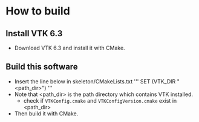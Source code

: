 # How to build

## Install VTK 6.3

* Download VTK 6.3 and install it with CMake.  

## Build this software

* Insert the line below in skeleton/CMakeLists.txt
'''
SET (VTK_DIR "<path_dir>")
'''
* Note that <path_dir> is the path directory which contains VTK installed.
    * check if `VTKConfig.cmake` and `VTKConfigVersion.cmake` exist in <path_dir>
* Then build it with CMake.
